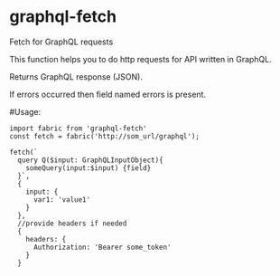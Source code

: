 # graphql-fetch
Fetch for GraphQL requests

This function helps you to do http requests for API written in GraphQL.

Returns GraphQL response (JSON).

If errors occurred then field named errors is present.

#Usage:

    import fabric from 'graphql-fetch'
    const fetch = fabric('http://som_url/graphql');
    
    fetch(`
      query Q($input: GraphQLInputObject){
        someQuery(input:$input) {field}
      }`,
      {
        input: {
          var1: 'value1'
        }
      },
      //provide headers if needed
      {
        headers: {
          Authorization: 'Bearer some_token'
        }
      }
      
